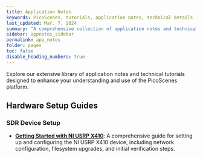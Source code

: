 ```yaml
---
title: Application Notes
keywords: PicoScenes, tutorials, application notes, technical details
last_updated: Mar. 7, 2024
summary: "A comprehensive collection of application notes and technical tutorials for PicoScenes platform."
sidebar: appnotes_sidebar
permalink: app_notes
folder: pages
toc: false
disable_heading_numbers: true
---
```


Explore our extensive library of application notes and technical tutorials designed to enhance your understanding and use of the PicoScenes platform.

## Hardware Setup Guides

### SDR Device Setup
- **[Getting Started with NI USRP X410](x410-get-started)**: A comprehensive guide for setting up and configuring the NI USRP X410 device, including network configuration, filesystem upgrades, and initial verification steps.
